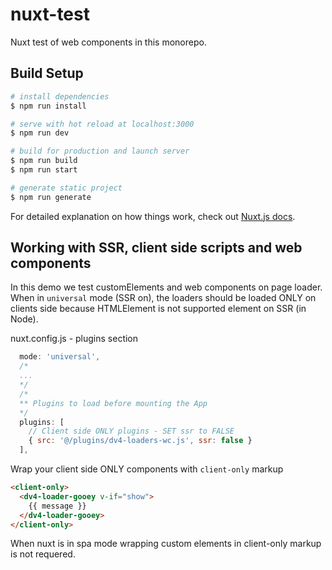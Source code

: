 # nuxt-test

Nuxt test of web components in this monorepo.

## Build Setup

```bash
# install dependencies
$ npm run install

# serve with hot reload at localhost:3000
$ npm run dev

# build for production and launch server
$ npm run build
$ npm run start

# generate static project
$ npm run generate
```

For detailed explanation on how things work, check out [Nuxt.js docs](https://nuxtjs.org).

## Working with SSR, client side scripts and web components

In this demo we test customElements and web components on page loader. When in `universal` mode (SSR on), the loaders should be loaded ONLY on clients side because HTMLElement is not supported element on SSR (in Node).

nuxt.config.js - plugins section

```javascript
  mode: 'universal',
  /*
  ...
  */
  /*
  ** Plugins to load before mounting the App
  */
  plugins: [
    // Client side ONLY plugins - SET ssr to FALSE
    { src: '@/plugins/dv4-loaders-wc.js', ssr: false }
  ],
```

Wrap your client side ONLY components with `client-only` markup

```html
<client-only>
  <dv4-loader-gooey v-if="show">
    {{ message }}
  </dv4-loader-gooey>
</client-only>
```

When nuxt is in spa mode wrapping custom elements in client-only markup is not requered.
